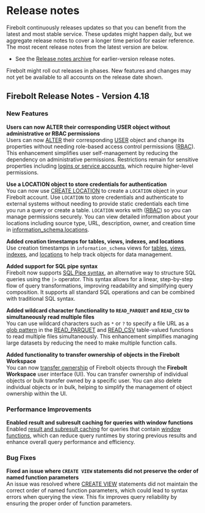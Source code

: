 # [](#release-notes)Release notes

Firebolt continuously releases updates so that you can benefit from the latest and most stable service. These updates might happen daily, but we aggregate release notes to cover a longer time period for easier reference. The most recent release notes from the latest version are below.

- See the [Release notes archive](/Reference/release-notes/release-notes-archive.html) for earlier-version release notes.

Firebolt might roll out releases in phases. New features and changes may not yet be available to all accounts on the release date shown.

## [](#firebolt-release-notes---version-418)Firebolt Release Notes - Version 4.18

### [](#new-features)New Features

**Users can now ALTER their corresponding USER object without administrative or RBAC permissions**  
Users can now [ALTER](/sql_reference/commands/access-control/alter-user.html) their corresponding [USER](/Overview/organizations-accounts.html#users) object and change its properties without needing role-based access control permissions ([RBAC](/Overview/Security/Role-Based%20Access%20Control/)). This enhancement simplifies user self-management by reducing the dependency on administrative permissions. Restrictions remain for sensitive properties including [logins or service accounts](/Overview/organizations-accounts.html#organizations), which require higher-level permissions.

**Use a LOCATION object to store credentials for authentication**  
You can now use [CREATE LOCATION](/sql_reference/commands/data-definition/create-location.html) to create a `LOCATION` object in your Firebolt account. Use `LOCATION` to store credentials and authenticate to external systems without needing to provide static credentials each time you run a query or create a table. `LOCATION` works with ([RBAC](/Overview/Security/Role-Based%20Access%20Control/)) so you can manage permissions securely. You can view detailed information about your locations including source type, URL, description, owner, and creation time in [information\_schema.locations](/sql_reference/information-schema/locations.html).

**Added creation timestamps for tables, views, indexes, and locations**  
Use creation timestamps in `information_schema` views for [tables](/sql_reference/information-schema/tables.html), [views](/sql_reference/information-schema/views.html), [indexes](/sql_reference/information-schema/indexes.html), and [locations](/sql_reference/information-schema/locations.html) to help track objects for data management.

**Added support for SQL pipe syntax**  
Firebolt now supports [SQL Pipe syntax](/sql_reference/commands/queries/pipe.html), an alternative way to structure SQL queries using the `|>` operator. This syntax allows for a linear, step-by-step flow of query transformations, improving readability and simplifying query composition. It supports all standard SQL operations and can be combined with traditional SQL syntax.

**Added wildcard character functionality to `READ_PARQUET` and `READ_CSV` to simultaneously read multiple files**  
You can use wildcard characters such as `*` or `?` to specify a file URL as a [glob pattern](https://en.wikipedia.org/wiki/Glob_%28programming%29) in the [READ\_PARQUET](/sql_reference/functions-reference/table-valued/read_parquet.html) and [READ\_CSV](/sql_reference/functions-reference/table-valued/read_csv.html) table-valued functions to read multiple files simultaneously. This enhancement simplifies managing large datasets by reducing the need to make multiple function calls.

**Added functionality to transfer ownership of objects in the Firebolt Workspace**  
You can now [transfer ownership](/Guides/security/ownership.html#transfer-ownership-using-the-firebolt-workspace) of Firebolt objects through the **Firebolt Workspace** user interface (UI). You can transfer ownership of individual objects or bulk transfer owned by a specific user. You can also delete individual objects or in bulk, helping to simplify the management of object ownership within the UI.

### [](#performance-improvements)Performance Improvements

**Enabled result and subresult caching for queries with window functions**  
Enabled [result and subresult caching](/Overview/queries/understand-query-performance-subresult.html) for queries that contain [window functions](/sql_reference/functions-reference/window/), which can reduce query runtimes by storing previous results and enhance overall query performance and efficiency.

### [](#bug-fixes)Bug Fixes

**Fixed an issue where `CREATE VIEW` statements did not preserve the order of named function parameters**  
An issue was resolved where [CREATE VIEW](/sql_reference/commands/data-definition/create-view.html) statements did not maintain the correct order of named function parameters, which could lead to syntax errors when querying the view. This fix improves query reliability by ensuring the proper order of function parameters.